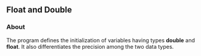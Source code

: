 ## Float and Double

### About

The program defines the initialization of variables having types <b>double</b> and <b>float</b>. It also differentiates the precision among the two data types.
